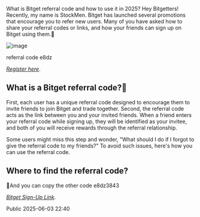 What is Bitget referral code and how to use it in 2025? Hey Bitgetters! Recently, my name is StockMen. Bitget has launched several promotions that encourage you to refer new users. Many of you have asked how to share your referral codes or links, and how your friends can sign up on Bitget using them.👋

![image](https://private-user-images.githubusercontent.com/152826656/457187915-f4737cf3-000b-4ab2-b0d5-79cb6bf1c714.jpg?jwt=eyJhbGciOiJIUzI1NiIsInR5cCI6IkpXVCJ9.eyJpc3MiOiJnaXRodWIuY29tIiwiYXVkIjoicmF3LmdpdGh1YnVzZXJjb250ZW50LmNvbSIsImtleSI6ImtleTUiLCJleHAiOjE3NTAzODk4OTAsIm5iZiI6MTc1MDM4OTU5MCwicGF0aCI6Ii8xNTI4MjY2NTYvNDU3MTg3OTE1LWY0NzM3Y2YzLTAwMGItNGFiMi1iMGQ1LTc5Y2I2YmYxYzcxNC5qcGc_WC1BbXotQWxnb3JpdGhtPUFXUzQtSE1BQy1TSEEyNTYmWC1BbXotQ3JlZGVudGlhbD1BS0lBVkNPRFlMU0E1M1BRSzRaQSUyRjIwMjUwNjIwJTJGdXMtZWFzdC0xJTJGczMlMkZhd3M0X3JlcXVlc3QmWC1BbXotRGF0ZT0yMDI1MDYyMFQwMzE5NTBaJlgtQW16LUV4cGlyZXM9MzAwJlgtQW16LVNpZ25hdHVyZT1kZTZjNmUxNmQxMGE0NDQ3YmYzOGE1MjVmODFiMTM0MzUwOTZkODVkMWRmMzg3M2MxMjU5ZDc5OWUxZDA3ZjhlJlgtQW16LVNpZ25lZEhlYWRlcnM9aG9zdCJ9.Xq4VpWyLD1MmD1dDQhohyPAiDs5Di_X-kOfKNoB_4Kw)

 referral code e8dz
 
 *[Register here](https://partner.bitget.com/bg/9X3CRU)*.

## What is a Bitget referral code?👋

First, each user has a unique referral code designed to encourage them to invite friends to join Bitget and trade together. Second, the referral code acts as the link between you and your invited friends. When a friend enters your referral code while signing up, they will be identified as your invitee, and both of you will receive rewards through the referral relationship.

Some users might miss this step and wonder, "What should I do if I forgot to give the referral code to my friends?" To avoid such issues, here's how you can use the referral code.

## Where to find the referral code?

👋And you can copy the other code e8dz3843
 
 *[Bitget Sign-Up Link](https://partner.bitget.com/bg/chinesehomepage1)*.
 
Public 2025-06-03 22:40

<!--
**bitget-referralcode/bitget-referralcode** is a ✨ _special_ ✨ repository because its `README.md` (this file) appears on your GitHub profile.

Here are some ideas to get you started:

- 🔭 I’m currently working on quant data team.
- 🌱 I’m currently learning python
- 👯 I’m looking to collaborate on ...
- 🤔 I’m looking for help with ...
- 💬 Ask me about ...
- 📫 How to reach me: ...
- 😄 Pronouns: ...
- ⚡ Fun fact: ...
-->
